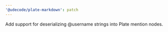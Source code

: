 ```yaml
---
'@udecode/plate-markdown': patch
---
```


Add support for deserializing @username strings into Plate mention nodes.
